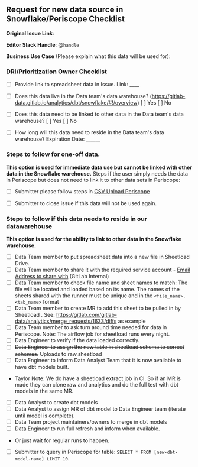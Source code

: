 ## Request for new data source in Snowflake/Periscope Checklist

<!--
Please complete all items. Ask questions in #data
--->

**Original Issue Link**:
<!--
If none, please include a description
--->

**Editor Slack Handle**: @`handle`

**Business Use Case** (Please explain what this data will be used for): 



### DRI/Prioritization Owner Checklist
* [ ]  Provide link to spreadsheet data in Issue. Link: ____
* [ ]  Does this data live in the Data team's data warehouse? (https://gitlab-data.gitlab.io/analytics/dbt/snowflake/#!/overview) [ ] Yes [ ] No 
* [ ]  Does this data need to be linked to other data in the Data team's data warehouse?  [ ] Yes [ ] No 
* [ ]  How long will this data need to reside in the Data team's data warehouse? Expiration Date: ______ 


### Steps to follow for one-off data. 
**This option is used for immediate data use but cannot be linked with other data in the Snowflake warehouse.**
Steps if the user simply needs the data in Periscope but does not need to link it to other data sets in Periscope: 
* [ ]  Submitter please follow steps in [CSV Upload Periscope](https://doc.periscopedata.com/article/csv-upload)
* [ ]  Submitter to close issue if this data will not be used again. 


### Steps to follow if this data needs to reside in our datawarehouse 
**This option is used for the ability to link to other data in the Snowflake warehouse.**
* [ ]  Data Team member to put spreadsheet data into a new file in Sheetload Drive.
* [ ]  Data Team member to share it with the required service account - [Email Address to share with](https://docs.google.com/document/d/1m8kky3DPv2yvH63W4NDYFURrhUwRiMKHI-himxn1r7k/edit?usp=sharing) (GitLab Internal)
* [ ]  Data Team member to check file name and sheet names to match: The file will be located and loaded based on its name. The names of the sheets shared with the runner must be unique and in the `<file_name>.<tab_name>` format
* [ ]  Data Team member to create MR to add this sheet to be pulled in by Sheetload . See: https://gitlab.com/gitlab-data/analytics/merge_requests/1633/diffs as example
* [ ]  Data Team member to ask turn around time needed for data in Periscope. Note: The airflow job for sheetload runs  every night. 
* [ ]  Data Engineer to verify if the data loaded correctly. 
* [ ]  ~~Data Engineer to assign the new table in sheetload schema to correct schemas.~~ Uploads to raw.sheetload
* [ ]  Data Engineer to inform Data Analyst Team that it is now available to have dbt models built. 
  * Taylor Note: We do have a sheetload extract job in CI. So if an MR is made they can clone raw and analytics and do the full test with dbt models in the same MR.
* [ ]  Data Analyst to create dbt models
* [ ]  Data Analyst to assign MR of dbt model to Data Engineer team (iterate until model is complete).
* [ ]  Data Team project maintainers/owners to merge in dbt models 
* [ ]  Data Engineer to run full refresh and inform when available.
  * Or just wait for regular runs to happen. 
* [ ]  Submitter to query in Periscope for table: ``` SELECT * FROM [new-dbt-model-name] LIMIT 10 ```. 

